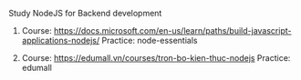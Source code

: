 Study NodeJS for Backend development

1. Course: https://docs.microsoft.com/en-us/learn/paths/build-javascript-applications-nodejs/
Practice: node-essentials

2. Course: https://edumall.vn/courses/tron-bo-kien-thuc-nodejs
Practice: edumall


